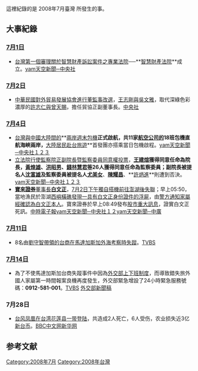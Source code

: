 這裡紀錄的是 2008年7月臺灣 所發生的事。

## 大事紀錄

### [7月1日](../Page/7月1日.md "wikilink")

  - [台灣第一個審理關於](https://zh.wikipedia.org/wiki/台灣 "wikilink")[智慧財產訴訟案件之專業法院](https://zh.wikipedia.org/wiki/智慧財產權 "wikilink")──**[智慧財產法院](../Page/智慧財產法院.md "wikilink")**成立。[yam天空新聞─中央社](http://news.yam.com/cnabc/fn/200807/20080701307427.html)

### [7月2日](../Page/7月2日.md "wikilink")

  - [中華民國對外貿易發展協會進行董監事改選](../Page/中華民國對外貿易發展協會.md "wikilink")，[王志剛與](https://zh.wikipedia.org/wiki/王志剛 "wikilink")[吳文雅](../Page/吳文雅.md "wikilink")，取代深綠色彩濃厚的[許志仁與](https://zh.wikipedia.org/wiki/許志仁 "wikilink")[曾天賜](https://zh.wikipedia.org/wiki/曾天賜 "wikilink")，擔任貿協正副董事長。[中央社](http://news.epochtimes.com/b5/8/7/1/n2174828.htm)

### [7月4日](../Page/7月4日.md "wikilink")

  - [台灣與](https://zh.wikipedia.org/wiki/台灣 "wikilink")[中國大陸間的](https://zh.wikipedia.org/wiki/中華人民共和國 "wikilink")**[兩岸週末包機](https://zh.wikipedia.org/wiki/兩岸包機 "wikilink")**正式啟航，共11家[航空公司的](../Page/航空公司.md "wikilink")18班包機直航海峽兩岸，**[大陸居民赴台旅遊](https://zh.wikipedia.org/wiki/大陸居民赴台旅遊 "wikilink")**首發團亦搭乘當日包機啟程。[yam天空新聞─中央社１](http://news.yam.com/cna/china/200807/20080704365671.html)[２](http://news.yam.com/cna/life/200807/20080704365764.html)[３](http://news.yam.com/cna/china/200807/20080704365766.html)
  - [立法院行使](../Page/立法院.md "wikilink")[監察院正副院長暨監察委員同意權投票](../Page/監察院.md "wikilink")，**[王建煊](../Page/王建煊.md "wikilink")**獲得同意任命為院長，[黃煌雄](../Page/黃煌雄.md "wikilink")、[洪昭男](../Page/洪昭男.md "wikilink")、[錢林慧君等](../Page/錢林慧君.md "wikilink")26人獲得同意任命為監察委員；副院長被提名人**[沈富雄](../Page/沈富雄.md "wikilink")**及監察委員被提名人**[尤美女](../Page/尤美女.md "wikilink")**、**[陳耀昌](../Page/陳耀昌.md "wikilink")**、**[許炳進](https://zh.wikipedia.org/wiki/許炳進 "wikilink")**則遭到否決。[yam天空新聞─中央社１](http://news.yam.com/cna/politics/200807/20080704377796.html)[２](http://news.yam.com/cna/politics/200807/20080704369388.html)[３](http://news.yam.com/cna/politics/200807/20080704369412.html)
  - **[寶來證券](../Page/寶來證券.md "wikilink")**[董事長](../Page/董事長.md "wikilink")**[白文正](../Page/白文正.md "wikilink")**，[7月2日下午獨自搭機前往](../Page/7月2日.md "wikilink")[澎湖後失聯](../Page/澎湖縣.md "wikilink")；早上05:50，當地漁民於澎湖[西嶼橫礁發現一具有白文正身份證件的浮屍](https://zh.wikipedia.org/wiki/西嶼鄉 "wikilink")，由[警方通知家屬經確認為白文正本人](https://zh.wikipedia.org/wiki/澎湖縣警察局 "wikilink")。寶來證券於早上08:49發布[股市重大訊息](../Page/臺灣證券交易所.md "wikilink")，證實白文正死訊。[中時電子報](https://web.archive.org/web/20080803195138/http://news.chinatimes.com/2007Cti/2007Cti-Focus/2007Cti-Focus-Content/0,4518,9707040013+0+0+102140+0,00.html)[yam天空新聞─中央社１](http://news.yam.com/cna/society/200807/20080704365694.html)[２](http://news.yam.com/cna/society/200807/20080704365767.html)[yam天空新聞─中廣](http://news.yam.com/bcc/society/200807/20080704365656.html)

### [7月11日](https://zh.wikipedia.org/wiki/7月11日 "wikilink")

  - 8名由[劉守智帶領的](https://zh.wikipedia.org/wiki/劉守智 "wikilink")[台商在](https://zh.wikipedia.org/wiki/台商 "wikilink")[馬達加斯加外海考察時失蹤](https://zh.wikipedia.org/wiki/馬達加斯加 "wikilink")。[TVBS](http://www.tvbs.com.tw/news/news_list.asp?no=sunkiss20080713131206)

### [7月14日](https://zh.wikipedia.org/wiki/7月14日 "wikilink")

  - 為了不使馬達加斯加台商失蹤事件中因為[外交部上下班制度](../Page/中華民國外交部.md "wikilink")，而導致錯失旅外國人家屬第一時間報案良機再度發生，外交部緊急增設了24小時緊急服務號碼：**0912-581-001**。[TVBS](http://www.tvbs.com.tw/NEWS/NEWS_LIST.asp?no=aj100920080714195911)
    [外交部新聞稿](https://web.archive.org/web/20080801133558/http://www.mofa.gov.tw/webapp/content.asp?cuItem=32518&mp=1)

### 7月28日

  - [台风凤凰在](../Page/颱風鳳凰_\(2008年\).md "wikilink")[台湾](https://zh.wikipedia.org/wiki/台湾 "wikilink")[花莲县一带登陆](https://zh.wikipedia.org/wiki/花莲县 "wikilink")，共造成2人死亡，6人受伤，农业损失近3亿[新台币](https://zh.wikipedia.org/wiki/新台币 "wikilink")。[BBC中文网](http://news.bbc.co.uk/chinese/trad/hi/newsid_7520000/newsid_7528000/7528068.stm)[新华网](http://news.xinhuanet.com/newscenter/2008-07/29/content_8837234.htm)

## 参考文献

[Category:2008年7月](https://zh.wikipedia.org/wiki/Category:2008年7月 "wikilink")
[Category:2008年台灣](https://zh.wikipedia.org/wiki/Category:2008年台灣 "wikilink")